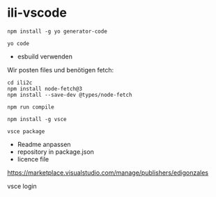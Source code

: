 # ili-vscode

```
npm install -g yo generator-code
```

```
yo code
```
- esbuild verwenden


Wir posten files und benötigen fetch:
```
cd ili2c
npm install node-fetch@3
npm install --save-dev @types/node-fetch
```

```
npm run compile
```

```
npm install -g vsce
```

```
vsce package
```
- Readme anpassen
- repository in package.json
- licence file


https://marketplace.visualstudio.com/manage/publishers/edigonzales

vsce login <publisher id>

